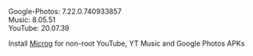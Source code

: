 Google-Photos: 7.22.0.740933857  
Music: 8.05.51  
YouTube: 20.07.39  

Install [Microg](https://github.com/ReVanced/GmsCore/releases) for non-root YouTube, YT Music and Google Photos APKs  
